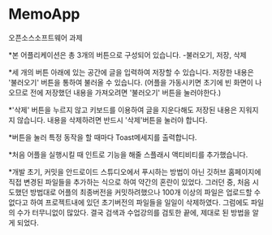 # MemoApp
오픈소스소프트웨어 과제


*본 어플리케이션은 총 3개의 버튼으로 구성되어 있습니다.
-불러오기, 저장, 삭제

*세 개의 버튼 아래에 있는 공간에 글을 입력하여 저장할 수 있습니다. 저장한 내용은 '불러오기' 버튼을 통하여 불러올 수 있습니다.
(어플을 가동시키면 초기에 빈 화면이 나오므로 전에 저장했던 내용을 가져오려면 '불러오기' 버튼을 눌러야한다.)

*'삭제' 버튼을 누르지 않고 키보드를 이용하여 글을 지운다해도 저장된 내용은 지워지지 않습니다. 내용을 삭제하려면 반드시 '삭제'버튼을 눌러야 합니다.

*버튼을 눌러 특정 동작을 할 때마다 Toast메세지를 출력합니다.

*처음 어플을 실행시킬 때 인트로 기능을 해줄 스플래시 액티비티를 추가했습니다.



*개발 초기, 커밋을 안드로이드 스튜디오에서 푸시하는 방법이 아닌 깃허브 홈페이지에 직접 변경된 파일들을 추가하는 식으로 하여 약간의 혼란이 있었다.
그러던 중, 처음 시도했던 방법대로 어플의 최종버전을 커밋하려했으나 100개 이상의 파일은 업로드할 수 없다고 하여 프로젝트내에 있던 초기버전의 파일들을 일일이 삭제하였다. 그럼에도 파일의 수가 터무니없이 많았다. 결국 검색과 수업강의를 검토한 끝에, 제대로 된 방법을 알게 되었다.

